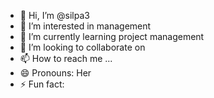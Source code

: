 - 👋 Hi, I’m @silpa3
- 👀 I’m interested in management
- 🌱 I’m currently learning project management
- 💞️ I’m looking to collaborate on 
- 📫 How to reach me ...
- 😄 Pronouns: Her
- ⚡ Fun fact: 

<!---
silpa3/silpa3 is a ✨ special ✨ repository because its `README.md` (this file) appears on your GitHub profile.
You can click the Preview link to take a look at your changes.
--->
